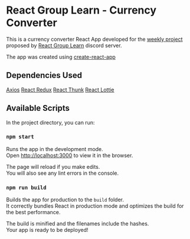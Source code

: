 # React Group Learn - Currency Converter

This is a currency converter React App developed for the [weekly project](https://discord.com/channels/893108882220658718/893883150428676118/893890421950922822) proposed by [React Group Learn](https://discord.gg/sjwQ88VR) discord server.

The app was created using [create-react-app](https://github.com/facebook/create-react-app)

## Dependencies Used

[Axios](https://github.com/axios/axios)
[React Redux](https://github.com/reduxjs/react-redux)
[React Thunk](https://github.com/reduxjs/redux-thunk)
[React Lottie](https://www.npmjs.com/package/react-lottie)

## Available Scripts

In the project directory, you can run:

### `npm start`

Runs the app in the development mode.\
Open [http://localhost:3000](http://localhost:3000) to view it in the browser.

The page will reload if you make edits.\
You will also see any lint errors in the console.

### `npm run build`

Builds the app for production to the `build` folder.\
It correctly bundles React in production mode and optimizes the build for the best performance.

The build is minified and the filenames include the hashes.\
Your app is ready to be deployed!
